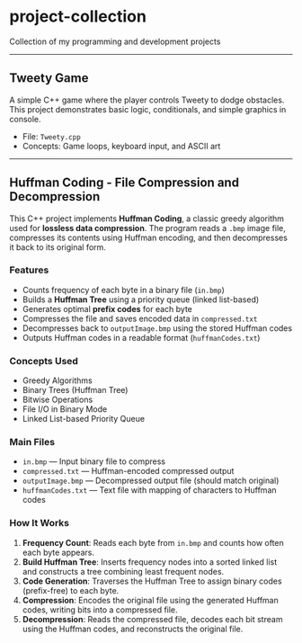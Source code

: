# project-collection
Collection of my programming and development projects

---

##  Tweety Game

A simple C++ game where the player controls Tweety to dodge obstacles.  
This project demonstrates basic logic, conditionals, and simple graphics in console.

- File: `Tweety.cpp`
- Concepts: Game loops, keyboard input, and ASCII art


---

##  Huffman Coding - File Compression and Decompression

This C++ project implements **Huffman Coding**, a classic greedy algorithm used for **lossless data compression**. The program reads a `.bmp` image file, compresses its contents using Huffman encoding, and then decompresses it back to its original form.

###  Features

- Counts frequency of each byte in a binary file (`in.bmp`)
- Builds a **Huffman Tree** using a priority queue (linked list-based)
- Generates optimal **prefix codes** for each byte
- Compresses the file and saves encoded data in `compressed.txt`
- Decompresses back to `outputImage.bmp` using the stored Huffman codes
- Outputs Huffman codes in a readable format (`huffmanCodes.txt`)

###  Concepts Used

- Greedy Algorithms
- Binary Trees (Huffman Tree)
- Bitwise Operations
- File I/O in Binary Mode
- Linked List-based Priority Queue

###  Main Files

- `in.bmp` — Input binary file to compress
- `compressed.txt` — Huffman-encoded compressed output
- `outputImage.bmp` — Decompressed output file (should match original)
- `huffmanCodes.txt` — Text file with mapping of characters to Huffman codes

###  How It Works

1. **Frequency Count**: Reads each byte from `in.bmp` and counts how often each byte appears.
2. **Build Huffman Tree**: Inserts frequency nodes into a sorted linked list and constructs a tree combining least frequent nodes.
3. **Code Generation**: Traverses the Huffman Tree to assign binary codes (prefix-free) to each byte.
4. **Compression**: Encodes the original file using the generated Huffman codes, writing bits into a compressed file.
5. **Decompression**: Reads the compressed file, decodes each bit stream using the Huffman codes, and reconstructs the original file.

